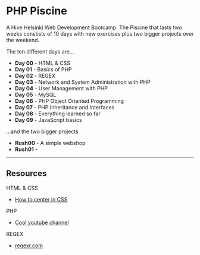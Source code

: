 # PHP Piscine

A Hive Helsinki Web Development Bootcamp. The Piscine that lasts two weeks constists of 10 days with new exercises plus two bigger projects over the weekend.

The ten different days are...

- __Day 00__ - HTML & CSS
- __Day 01__ - Basics of PHP
- __Day 02__ - REGEX
- __Day 03__ - Network and System Administration with PHP
- __Day 04__ - User Management with PHP
- __Day 05__ - MySQL
- __Day 06__ - PHP Object Oriented Programming
- __Day 07__ - PHP Inheritance and Interfaces
- __Day 08__ - Everything learned so far
- __Day 09__ - JavaScript basics

...and the two bigger projects

- __Rush00__ - A simple webshop
- __Rush01__ -

---

## Resources

HTML & CSS
- [How to center in CSS](http://howtocenterincss.com/)

PHP
- [Cool youtube channel](https://www.youtube.com/playlist?list=PL0eyrZgxdwhwBToawjm9faF1ixePexft-)

REGEX
- [regexr.com](https://regexr.com/)
